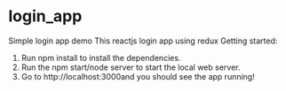 # login_app
Simple login app demo
This reactjs login app using redux
Getting started:
1. Run npm install to install the dependencies.
2. Run the npm start/node server to start the local web server. 
3. Go to http://localhost:3000and you should see the app running!
